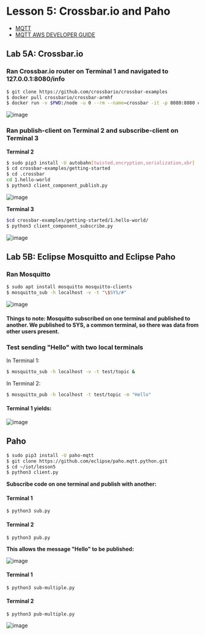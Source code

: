 # Lesson 5: Crossbar.io and Paho

* [MQTT](https://en.wikipedia.org/wiki/MQTT)
* [MQTT AWS DEVELOPER GUIDE](https://docs.aws.amazon.com/iot/latest/developerguide/mqtt.html)

## Lab 5A: Crossbar.io

### Ran Crossbar.io router on Terminal 1 and navigated to 127.0.0.1:8080/info
```sh
$ git clone https://github.com/crossbario/crossbar-examples
$ docker pull crossbario/crossbar-armhf
$ docker run -v $PWD:/node -u 0 --rm --name=crossbar -it -p 8080:8080 crossbario/crossbar-armhf
```

![image](https://user-images.githubusercontent.com/32800667/111930272-ebbdb680-8a8e-11eb-9ce8-63d3f809f9f5.png)

### Ran publish-client on Terminal 2 and subscribe-client on Terminal 3
**Terminal 2**
```sh
$ sudo pip3 install -U autobahn[twisted,encryption,serialization,xbr]
$ cd crossbar-examples/getting-started
$ cd .crossbar
cd 1.hello-world
$ python3 client_component_publish.py
```

![image](https://user-images.githubusercontent.com/32800667/111930491-756d8400-8a8f-11eb-8552-74003226c83d.png)

**Terminal 3**
```sh
$cd crossbar-examples/getting-started/1.hello-world/
$ python3 client_component_subscribe.py
```

![image](https://user-images.githubusercontent.com/32800667/111930695-e2811980-8a8f-11eb-9a8f-645fa8f7bbc5.png)

## Lab 5B: Eclipse Mosquitto and Eclipse Paho

### Ran Mosquitto
```sh
$ sudo apt install mosquitto mosquitto-clients
$ mosquitto_sub -h localhost -v -t "\$SYS/#"
```

![image](https://user-images.githubusercontent.com/32800667/111930815-283de200-8a90-11eb-8127-0ce8fb14ad01.png)

#### Things to note: Mosquitto subscribed on one terminal and published to another. We published to SYS, a common terminal, so there was data from other users present.

### Test sending "Hello" with two local terminals

In Terminal 1:
```sh
$ mosquitto_sub -h localhost -v -t test/topic &
```

In Terminal 2:
```sh
$ mosquitto_pub -h localhost -t test/topic -m "Hello"
```

#### Terminal 1 yields:

![image](https://user-images.githubusercontent.com/32800667/111931165-08f38480-8a91-11eb-8bbb-8af532ea500f.png)


## Paho
```sh
$ sudo pip3 install -U paho-mqtt
$ git clone https://github.com/eclipse/paho.mqtt.python.git
$ cd ~/iot/lesson5
$ python3 client.py
```

**Subscribe code on one terminal and publish with another:**

#### Terminal 1
```$ python3 sub.py```

#### Terminal 2
```$ python3 pub.py```

**This allows the message "Hello" to be published:**

![image](https://user-images.githubusercontent.com/32800667/111931389-7f908200-8a91-11eb-8046-45df9ce65e6c.png)

#### Terminal 1
```$ python3 sub-multiple.py```

#### Terminal 2
```$ python3 pub-multiple.py```

![image](https://user-images.githubusercontent.com/32800667/111931506-b9618880-8a91-11eb-8f5e-d8efcfcab5c8.png)


